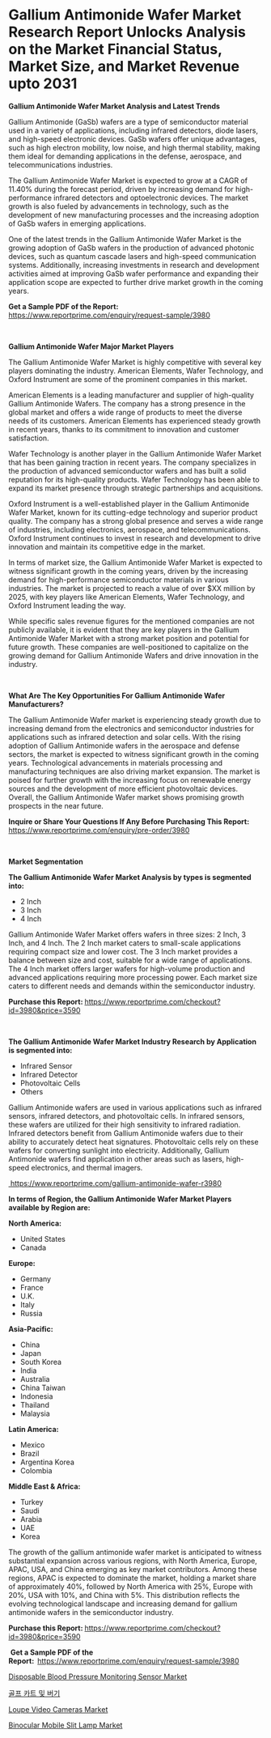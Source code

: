 <p><h1>Gallium Antimonide Wafer Market Research Report Unlocks Analysis on the Market Financial Status, Market Size, and Market Revenue upto 2031</h1></p><p><strong>Gallium Antimonide Wafer Market Analysis and Latest Trends</strong></p>
<p><p>Gallium Antimonide (GaSb) wafers are a type of semiconductor material used in a variety of applications, including infrared detectors, diode lasers, and high-speed electronic devices. GaSb wafers offer unique advantages, such as high electron mobility, low noise, and high thermal stability, making them ideal for demanding applications in the defense, aerospace, and telecommunications industries.</p><p>The Gallium Antimonide Wafer Market is expected to grow at a CAGR of 11.40% during the forecast period, driven by increasing demand for high-performance infrared detectors and optoelectronic devices. The market growth is also fueled by advancements in technology, such as the development of new manufacturing processes and the increasing adoption of GaSb wafers in emerging applications.</p><p>One of the latest trends in the Gallium Antimonide Wafer Market is the growing adoption of GaSb wafers in the production of advanced photonic devices, such as quantum cascade lasers and high-speed communication systems. Additionally, increasing investments in research and development activities aimed at improving GaSb wafer performance and expanding their application scope are expected to further drive market growth in the coming years.</p></p>
<p><strong>Get a Sample PDF of the Report:&nbsp;</strong> <a href="https://www.reportprime.com/enquiry/request-sample/3980">https://www.reportprime.com/enquiry/request-sample/3980</a></p>
<p>&nbsp;</p>
<p><strong>Gallium Antimonide Wafer Major Market Players</strong></p>
<p><p>The Gallium Antimonide Wafer Market is highly competitive with several key players dominating the industry. American Elements, Wafer Technology, and Oxford Instrument are some of the prominent companies in this market.</p><p>American Elements is a leading manufacturer and supplier of high-quality Gallium Antimonide Wafers. The company has a strong presence in the global market and offers a wide range of products to meet the diverse needs of its customers. American Elements has experienced steady growth in recent years, thanks to its commitment to innovation and customer satisfaction.</p><p>Wafer Technology is another player in the Gallium Antimonide Wafer Market that has been gaining traction in recent years. The company specializes in the production of advanced semiconductor wafers and has built a solid reputation for its high-quality products. Wafer Technology has been able to expand its market presence through strategic partnerships and acquisitions.</p><p>Oxford Instrument is a well-established player in the Gallium Antimonide Wafer Market, known for its cutting-edge technology and superior product quality. The company has a strong global presence and serves a wide range of industries, including electronics, aerospace, and telecommunications. Oxford Instrument continues to invest in research and development to drive innovation and maintain its competitive edge in the market.</p><p>In terms of market size, the Gallium Antimonide Wafer Market is expected to witness significant growth in the coming years, driven by the increasing demand for high-performance semiconductor materials in various industries. The market is projected to reach a value of over $XX million by 2025, with key players like American Elements, Wafer Technology, and Oxford Instrument leading the way.</p><p>While specific sales revenue figures for the mentioned companies are not publicly available, it is evident that they are key players in the Gallium Antimonide Wafer Market with a strong market position and potential for future growth. These companies are well-positioned to capitalize on the growing demand for Gallium Antimonide Wafers and drive innovation in the industry.</p></p>
<p>&nbsp;</p>
<p><strong>What Are The Key Opportunities For Gallium Antimonide Wafer Manufacturers?</strong></p>
<p><p>The Gallium Antimonide Wafer market is experiencing steady growth due to increasing demand from the electronics and semiconductor industries for applications such as infrared detection and solar cells. With the rising adoption of Gallium Antimonide wafers in the aerospace and defense sectors, the market is expected to witness significant growth in the coming years. Technological advancements in materials processing and manufacturing techniques are also driving market expansion. The market is poised for further growth with the increasing focus on renewable energy sources and the development of more efficient photovoltaic devices. Overall, the Gallium Antimonide Wafer market shows promising growth prospects in the near future.</p></p>
<p><strong>Inquire or Share Your Questions If Any Before Purchasing This Report:</strong> <a href="https://www.reportprime.com/enquiry/pre-order/3980">https://www.reportprime.com/enquiry/pre-order/3980</a></p>
<p>&nbsp;</p>
<p><strong>Market Segmentation</strong></p>
<p><strong>The Gallium Antimonide Wafer Market Analysis by types is segmented into:</strong></p>
<p><ul><li>2 Inch</li><li>3 Inch</li><li>4 Inch</li></ul></p>
<p><p>Gallium Antimonide Wafer Market offers wafers in three sizes: 2 Inch, 3 Inch, and 4 Inch. The 2 Inch market caters to small-scale applications requiring compact size and lower cost. The 3 Inch market provides a balance between size and cost, suitable for a wide range of applications. The 4 Inch market offers larger wafers for high-volume production and advanced applications requiring more processing power. Each market size caters to different needs and demands within the semiconductor industry.</p></p>
<p><strong>Purchase this Report:&nbsp;</strong><a href="https://www.reportprime.com/checkout?id=3980&price=3590">https://www.reportprime.com/checkout?id=3980&price=3590</a></p>
<p>&nbsp;</p>
<p><strong>The Gallium Antimonide Wafer Market Industry Research by Application is segmented into:</strong></p>
<p><ul><li>Infrared Sensor</li><li>Infrared Detector</li><li>Photovoltaic Cells</li><li>Others</li></ul></p>
<p><p>Gallium Antimonide wafers are used in various applications such as infrared sensors, infrared detectors, and photovoltaic cells. In infrared sensors, these wafers are utilized for their high sensitivity to infrared radiation. Infrared detectors benefit from Gallium Antimonide wafers due to their ability to accurately detect heat signatures. Photovoltaic cells rely on these wafers for converting sunlight into electricity. Additionally, Gallium Antimonide wafers find application in other areas such as lasers, high-speed electronics, and thermal imagers.</p></p>
<p><a href="https://www.reportprime.com/gallium-antimonide-wafer-r3980">&nbsp;https://www.reportprime.com/gallium-antimonide-wafer-r3980</a></p>
<p><strong>In terms of Region, the Gallium Antimonide Wafer Market Players available by Region are:</strong></p>
<p>
    <p> <strong> North America: </strong>
        <ul>
            <li>United States</li>
            <li>Canada</li>
        </ul>
        </p> 
    <p> <strong> Europe: </strong>
        <ul>
            <li>Germany</li>
            <li>France</li>
            <li>U.K.</li>
            <li>Italy</li>
            <li>Russia</li>
        </ul>
        </p> 
    <p> <strong> Asia-Pacific: </strong>
        <ul>
            <li>China</li>
            <li>Japan</li>
            <li>South Korea</li>
            <li>India</li>
            <li>Australia</li>
            <li>China Taiwan</li>
            <li>Indonesia</li>
            <li>Thailand</li>
            <li>Malaysia</li>
        </ul>
        </p> 
    <p> <strong> Latin America: </strong>
        <ul>
            <li>Mexico</li>
            <li>Brazil</li>
            <li>Argentina Korea</li>
            <li>Colombia</li>
        </ul>
        </p> 
    <p> <strong> Middle East & Africa: </strong>
        <ul>
            <li>Turkey</li>
            <li>Saudi</li>
            <li>Arabia</li>
            <li>UAE</li>
            <li>Korea</li>
        </ul>
    </p>
    </p>
<p><p>The growth of the gallium antimonide wafer market is anticipated to witness substantial expansion across various regions, with North America, Europe, APAC, USA, and China emerging as key market contributors. Among these regions, APAC is expected to dominate the market, holding a market share of approximately 40%, followed by North America with 25%, Europe with 20%, USA with 10%, and China with 5%. This distribution reflects the evolving technological landscape and increasing demand for gallium antimonide wafers in the semiconductor industry.</p></p>
<p><strong>Purchase this Report: </strong><a href="https://www.reportprime.com/checkout?id=3980&price=3590">https://www.reportprime.com/checkout?id=3980&price=3590</a></p>
<p>&nbsp;<strong>Get a Sample PDF of the Report:&nbsp;&nbsp;</strong><a href="https://www.reportprime.com/enquiry/request-sample/3980">https://www.reportprime.com/enquiry/request-sample/3980</a></p>
<p><strong></strong></p>
<p><p><a href="https://github.com/lorenzaSchmeler/Market-Research-Report-List-2/blob/main/disposable-blood-pressure-monitoring-sensor-market.md">Disposable Blood Pressure Monitoring Sensor Market</a></p><p><a href="https://github.com/nigaleamar09/Market-Research-Report-List-2/blob/main/2956012103647.md">골프 카트 및 버기</a></p><p><a href="https://github.com/AdrianaPaucek2023/Market-Research-Report-List-2/blob/main/loupe-video-cameras-market.md">Loupe Video Cameras Market</a></p><p><a href="https://github.com/ruddyyedelwadw/Market-Research-Report-List-3/blob/main/binocular-mobile-slit-lamp-market.md">Binocular Mobile Slit Lamp Market</a></p></p>